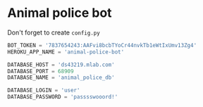 # Animal police bot

Don't forget to create `config.py`

```python
BOT_TOKEN = '7837654243:AAFvi8bcbTYoCr44nvkTb1eWtIxUmv13Zg4'
HEROKU_APP_NAME = 'animal-police-bot'

DATABASE_HOST = 'ds43219.mlab.com'
DATABASE_PORT = 68909
DATABASE_NAME = 'animal_police_db'

DATABASE_LOGIN = 'user'
DATABASE_PASSWORD = 'passsswooord!'
```
